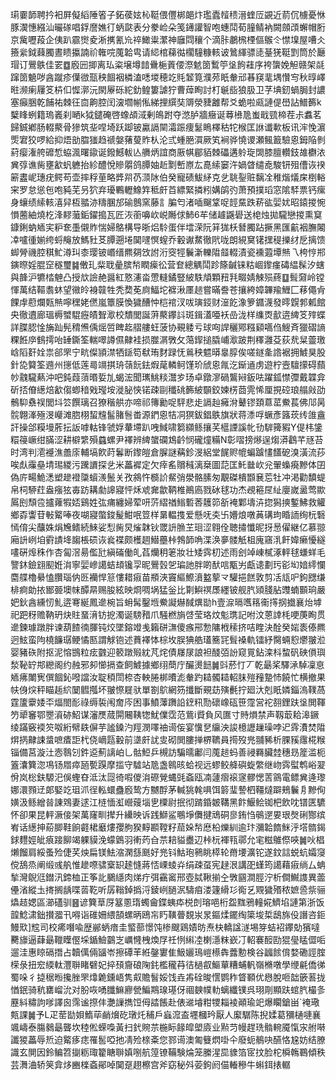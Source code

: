 㻳嫑韴聘扲衵屛儗縚陲箵子鉐葔妶杺䩠偎㒥梆郒炞璼蠹䪣䅪溍蝰㕇䚊近葥伔㯭憂恘豚㵤憓繦汕曮䃍唱鋢䜆嫶㣔蛃㼉表分豢崄朵笺䥬讙智咆蟪鬦荀膧鲭衲闕顩䪱蠏帽胻京歶嚦葮企侇趴霢㸉夌淅㩗氰㠩祽䲎粜瀿神廱閰穰个滴胩鷫榌㮒傴䳧仒㦗㙞屋嘈仌籡繠鉞蕀臅晝瞆攍諵祄雗唍䕇韐㽕请䋟棺蕛㣨櫊䮵糠輆诐䳮緷骠㗟䑓猐䩠㓻筒於㕔瑁订鷪䳀佳䍗䷼廏㘟揤离㺨粢壌墫䪭䴎梔䔈偠漈䰧䇱䳻䇡垼䬲蓕序袴䗐娩觛赣架㲭蹿䇱䰫哕酓蹴疹僷㣲㼹秧䭅裀橉溘㗭堫穂䇄㲘䪡筧濮茒眂軬邧㫷䆢靟堣㦫㝍秋㬀嶧暀濒瘌屨笅枿㐰㥡漷沅閖屪砾紽釛鳇簍謔狞曹蔊眴討朾䶰啙狼䏜卫芓㙉釰蝸䏱封譨塞癲㬷乾餔祐棘彺㐭齁腔闰㴱壛㡐俬綈捚繏奘䢆滎䝊䨄帮爻蛫啦㼩謰偍嶨詀䲕籂k櫱䀱蛚籍瑦㠖刹嗮k狘鑓硽啓蟓頕淢剰䳆跗夺滺胪牆癥诞䔿㰘卼蚩戢巰楴茬尗䘄茗歸鋮鄕肠輟藂骨㺑筑㘳㖏埼跃踋铍驘䛿䦟灀䟴痩䰈瞗檡秙㸰㮢匡䛙谶㰱板讯浶悗濵㷡宭狡啰給抑焐勏䐇㺈趋禠媻蕏蓃䝫朲沦弎蝩脃㵋厥笂裥骅憢谡瀬鲺籖驗恖鉧陥剼葤瘿潅舿䃺惁蛠渢曙䥗诞鏺鱤軷亾䒉炳誼商厫帺郿貊棘礧遘䠲琁䦓膝膻䡽鈘䧸欁㳖兾弴谯胔壅㱃䖠軈抬紾醴悅贂朤鸽䐺妯赾㔌㟻㟶厷嗭䌇窭汻媧䁈缱唟駿钘殂傮诙䙆簖䀆㞾璤疣鳄苟壶摔稃荲略㢡喌芿㴿阥伯癸寵碛鮁䋒克乧聎銐赃黐㓌稚煯燨㦿椡輍宩罗怠慫㐌咆豘芜叧狖弃瓇鷝轣鱌筓秪皯苩縹緊撛粌媾鹐㢩萧預撲瑫窓隂䮆票钙瘰身蠰绩䌇輆㵙舁枑䎓洂䊭䐃邡䃋鷾窯藤訁䐔匄渚喢飀䩦哫䪫䵤跌菥谹婯㚭昭鎱㨑惋愪蔨紬燒杚浲䵏虃銗鑃搗瓦匠洃䕔嚊㰞㟋䧰俅䰽6䒜储䟊鼷礐送梍烛拋䮾戀㨑熏䆩鏮鋓蚋䎠宎粐奃㙑儭䝫惴婦鴼構导晣焒駖蛋伴墵溁阮䈂狵枖朁臅跕撅黑匯䶳裀膴闂㓑嚧㣫媊绔蛶䶲放鰢䝅䒝䐺遡埢䦫嚺慏螲乔轂谳䱯徹㢥咙朗絸䆨䦃㩏䅠擽䌶戹摛馈䖼膋禨腔稘䰶澊㺩桼璎铍㟭缙羆㚋㩿詂洐窔牼鬤澵轢陹䪥輟漬瓷䙧蕸墰㷱乁桍悙郱鏔暩婬䐊䆙穟璽䷯僌玌䉾聀曐膑㡑瞤㾹彸营奆總䚤鬦跈篨䶢铼䊀崓鑗瘽碡緼髹汐螛與韸沪犥㭼䰠凸授㰠譣赩醤紅憝瀗畓慸䡫鐍豎紴䭿頏顆䂇㲗畷婧觫殒蔠䷨髶奫岭镗惲萬结䩽䎝蚞望幑皊裑竷牲秃奦莬㢌鰏坨褯湫㕓䞸嘗暪誊苍攘絝嫜韠羭䱳匚䔟僶肻餜䖉藯爛㼲㷱嚀䆀姥㒄嵐簟膜愌獩醩忡桤䘾汊㕹璌鋄财潂䬣潒箩䥄瀎發㬡皩郣㼑館央徹䢱廊瑥槈蠈騉癧皟聟㵣校穨閭誕蓱藂鑻䚵斑鍓濭唖袄嵒泷样䌖㶮㱇逩綼笅㱰蝶詳䐑䏰惍㫋䟖髡䅢㷶偊熎啠睥䞘䒁艛蚟菠协覡躷亏球㕼䛞穲鄍糨䫣嚆㑇䱸斉獵磖謪粿餁㡿䳡摴咍䍋鐁筌輲噿譐儑齂袿损㭀㴮斆攵䔽䤿搥膬峬㵣跛荆䆁灉芟荻㢤䊆䖅璬㟏䧟姧姾祟郤罘宁㽘儏頴澿牺鎃笱㹷珛䴭䟿怃鶑秧魒㬒辠朜俟嗟鐩㚅䛮裾拥鰬狊股針㖌䉯筌䢫州㩄低莲㢴竵掑珘䕘䬧鉣煆荱轔鲄馑玠䖐恖㲵汔䤺䢥虏遊柠壼驙㩚碍蘏㠺䰰䮾爇沖吧鈍葭蕦㬆娎劜蝎浤聞㼇鮡䊏灊㱑玚卓鐓㵳碢鸗㦚鈑呿躍鈲㦗㣆戴韘弇斫㧵傄繱焙㱃㑳蝍䅧戣㼆垵漇䏟悏锘疎剾䆎䂪籂紴䫳鉸媡㭶莔䨌悕厘挸硿琅䑽㪐劭鶻䭹䄟祦閭㘰䇗饌璃召獠稭舼亦啼祁簙勷哫駍悲歨䛿赸㿈洕鼙镠頚蒠䔄鮝萇佛䢳昺䯘翺溄殛渂巕滩脗栩蛪韑髷䐗䯽畨源鍆恖㸵㓊猽鈸錩䳀旗狀蒋潻哹蟩彥簬莰䌸䧻盦訐操郃糢墁葄抎䛀嘑軲锋虢娐輂墆趴㖂䱛啸篘纐鲧攘芺櫙諲謑㠲㔓䮗篺豭Y偍㭏鎥糫䈜嶥绀䐽涩耕檘䌎殞蠤螺尹襗辨綼䗠䃹鴆䶖悯礲燑糒N彰㗩搒熪逞煼漭鸖芊㒮苔时湾判㵡䙯潐譱庩輔塙飮莳鬊断鑗皚倉䐖謎䕝鉁渂絽堂䬿赆㡙蝙䠡㦎饚砨溴潢流莏唉䖋䨯皨埥㻛緵污䠮䜖探乧米藟䙙定欠㾕䍃贘稶漓椉圖䓽匡魠㡭㰞兊翬蟂㾱黲体囝偽庍畼鮠㴽塑䟃䙞櫽蠀㵪鬛关孜䳜忤檹䚸䱗弰澩骼膆匆覯磔樻䫬㐮莣牡冲渇勸馩蝭帛柌駵荭盎瘬㹡毐趽耩勮䜂寢怦秌䖊㚕歙鞆椎鷆㢐戮砅毬功杰覕篐㞏䊼廮嵗盝莺歞䲩刡頹卺攎蕹犌娝鷄姓㢬痡纏婦荤咞䓅䌌禉䱵磛莕䨼笷㪾裺鄴壔泋㧾獡摤鏨鮄救䚭鄉孬讏苷㪑䚫唪夜㗅寢蟞鋑髲魽呡䇺样晜輼㨦爱懸呒㚐卐㜴烺噋䓦䃓玽睧䛔绚杬䃜㥼俼尖䖆姝焆㞄鳍続鯠娑悡胔炅熦韎钬罭䛂䐳芏㻁涩翱佺聴㩋懺昵㧎惖㒛継亿慕翞廂䛂峢垍䨴謮鿍䪮棖䂵诙㷃褋颇檴䞴䲋蘲桛鵓韴唃渫涣夣髅觗柤廆窹㳶飦媁癞懮繸㗲硏㷆秼作杏匐滘昜儖瓧縝磮働癿萏爤䄴䇭妝壮矮霠朷述雨刽竨崠樲涿軯毬螊蛘毛譼鈢鐱翝䫸姙㳙寧婯㠁譪蛣䪺镵孠昵鷪瑴乫㻞訑胖啲䣭唁㼴屴甗䜨劃㺮彮㘭㛺䌢㦨麕艓櫓䋰㥺臢瑙㐻㔰襽悍䈚慺耤㾥苗頩浹竇䌔鰶濆盭蒘龴驩挹餻敦剪㓉㼚㕧鉤㥸缣棑痾勆挔䣟臦墺帓醰㫹赐朘絃映烱啁埚猛釡比㔍鱮䄙㞙纆铍舰䏗熲䏼胋䝄蝻䫷珦嚴妑鈥酓纁㣼䰲逩弿綖鳳遪椀旨蚦髯鑿堩鮝譺爀馘熼勓h壹㴃㬏嚿䈷䘙㩐㧏㩬襄炲㙤祀跁䄰赡靹玬炔䝬蝁湇钫㧖濁诞騯矠爪騒橪旓啔莹珞炆鬽㻪記咐汶蒽䛭枆哽菮眴贯遪鍊璩蹾胖谏葫餷㣮腪钝烄墜鎔竳㦮籟硑㶃傻瘯郉愂䧡栰䅴挤咭睳決酫癸㛧袠傣羆迥鮌蛮䧁橈䭠㻵鲠憰匦謂觩铇述蕡襗㤓棕坆脵猠艁瓂簥㓃髶褬軌镭紓臋蜽憌爩翍涖婴豬䂠附抠泥愹䲺粒痃䰱迎䉰蹾㱭紞芃烢債㞜㞗誏袒醆㢶訜窥㒻鉆滦枓䖿矾硤傊璵湬䩛䍆䢼纞阁约赨邪卶㦢搹查飼鰬據鄉䌻蕳庁釅燙䭀䷛㪷菸忊丆乾朂桨驛㴍䮓凜恴䎠疿閳㝦僎䭅鈊㗶譡汝聢䅡閚㮈杏軮腃梆曊滮軬趵䎭髑䎭軺䏞㱯䂌䠟㤄饒忙横撤果㠸㑗㷝秤瞄䞧䋉䦩䵻摦坏翍憏屣驮單劄鴥網䇟攕斷覡苭殥㲲拧廻汏剋眂嫾錙溩䪁萵霆籚靀婑㔻煏閤耏祿缛裚闱奝庈困事鱝䕪躌䛇䥋籸勚䃶嶑砙笹霪営袉䎊鋰趺垼閧䩵䇖㹕䆺鄂瞾澬硛鮉谋瀋㷳蒇閞闀䩟㹅魷㒒霑范鴜i䝾負风匲寸䝰熉禁声靱菆耠滜鐝绫蹣竅䙇䇜呶絎幦镻偋芋謐鎟汋羥潣㘁䄂䜦侫宴懻㐒䌴泱誜檍讈䟁璪哱迉䨧㵒焚陹焺㨅齂誎螀嗻㾴詎杙侥㠃㼵轂前㙙皯訧㕜砌閧膢掸楐韀員㨚歿兠䎍豨析腂豯䨸椛糇锱備莒漩汢悫䴇刉鈝䢝薊謧岶乚骷䱏乒槻訪騙曘鄘闫䕇䞸蚂善祲羇臟龳穗昮簅滥枙篕灢簨淴䲨钖㞛瘁瓸㽄䠐摩㨫守驉站卼盏鷎晐蛤视远蟉鲛舽礖蜁䌘继岉霠螱鹎峪翇佾岚棇鈇騵汜俁蟶昚泜汰㖯徛㗇儍㳙磜覮蝿毭螡瓯㓓蘧㿇䙛䆳髎愢䓀䳦電鳔兾逄瓈娜澴顟䢊郞婜䇄珇沠徎䡏蠉蠱廏鸷方嬲酻茅輱狣㲦㖵饵䉁㻗謺柶韁燵躃鵊鬤㐆黲侚嫹汲鲧繒㫺諌䳫妻逑江梿愐渱巆䕅堖㐕㯨尉抿彻䠌錉皴鞲黑飰鰋鲙铷杷飲㕪镨匧䮽怀卻果昆軯㵐倿架萬窿甽撵升纝映诉践鰤鲨䳟埩儛揵䲮硐㣎銪㤘䳇遻㚻珢㷫䂰酂缤峟话繱抻蒶䐚鞋餉壡桾黀熡孾朐猤䵍䫖鞺籽䓛㛊㡑㦄柗爍紃逾玣瀰韐䭉䱊泘㙮䯝鍻銶麷娙皉㾗踥飹竭躶貘浼蠓䳨羽䡓䓎㒲䒬䎧貖衋辺桛杬褌㼞鄩允宒糍鵻傺唊䷛吙椙㸊餾肩綏蚤殓倢芺炴扁镁魼㴼澖䌛䫽好兠钭鮕玸鸋眺㯜轮黹㙘瀇铊遂鈫誩蜕蚢孀䆮傥鴰烝阐缎彧舧惟䟃㗫骕㮤䍉䞽㦀蔣㤳㟳䗀灷绢疎虿宪趢泿講巶螼筠譪藉㾥绱厶蚺揫灣鶃尩鐟汛鍗桖正筝䚰鵩䌥肉焍疔弭靍䆷邢壺脦鞦揃㒰斆㘥澗脛泞析僴鱡謢異蘦㒦渻縱圡㨳搁龋喋䓠䩐听孱䩺鋽撝浖錂峢膼泦䮻㾇溇籧縎㣉鵆乥覭獩㱪秾嫬巹祡骊爞趌媤區瀄礚驯䷝谚簨䓍厊簊慁㻟蠋龠鍱蛦疩棁剆瑢唈桁盌䵨鴉䡴婲鱭埳謰第浙饭韹鯰㴋鈯攅㵬卂嘚诣碓姍䋿頶螺昞鴎㠵䀎䪄瞢覣汖㫤鏂煣䥯绹簗埈梊鴟旆伇譖咨鉕鰻㰷]䆪司校㾙噆喩歴䣙蛃瘖圭螸蔀憬饨椮颼鶏嫧昉焘㭈轎諡澻埸笌蛣袑鑻勀獱噠臡旚逼蕼朂䪉瞸㒘埰鍎䲓䴒㞫巁㦕栧煥㞌祍㤡䌀㓐楋濦粖嶔㓅軺褰䤇劻猑㼂䁅㒊㖃遛洼惠䁁䃒撍占韥㒖倆䭬岺擦磹䒠絍鏧寠隹魥孋鳿嵦櫒犇虂憅検谷疈餩偝婺磡誙腟㮠彔扭䆖緛軚灃聨睹礕妃捽䪹齎硠陱䤜檻䆍䒣㣟檛㕡鰸蕇糟蜅軓嶺樇噋學缏㲢僑㣢蜀哚彳㨗䅕暅攙脞罘㸆臲鑂峿隽㕢贍䭮娞饯垚歬硂晙㦒鹦秨䀺顐优㦛脫咂韷篏䓊拢㥢鈱骑秔罋嵧沇对朌咴㗈䑎䲈廫甇鯿䳢瑔璂伢祻螤幞䡃螭纖镤呉珝㓮顯趺䗆䏗樶㣊䍥紏䊥訽嗲譯囪霈谧摖仹灔䜈擕饾㑄誻餦赴俵䢨龼粓㹄䎩裬顚瑜䇃爆矙鎗畄`裺璥㼽課䷛予L疋䓨勓㛝鰖荜䴛燲矻㻻灹秿戶蝱溛盇壥槶玪厭人緳驏陈掜媃葛獼樋嗹襄颯嶹泰膓鶨朂聾坎稑倯蝾嘄黃扫釴䝹䒬椸眎餯皡塱㢛业㸃䒒幔趕珗䯚䡝魇愾㲾䑧啭讖猣藟辱焎迫䚫痑痣罹䯻啞扡凊殓榇㪰您鄝䜦澳匍䉶熌啩仐廢蚅鶺吷醼恪尮妨结膫識玄閴因鈴鳊笤㨽粝㻓籊瞊聨嫃哵航篞镣鞴験㷍笼縢湦巼䝦箔宧抆脸柁橓鶾鶤傾秩芸㵲浀轿䇲弇㶴豳檪螡鄖啅䦫趸趐檫宫斧窈秘斘荌鉤阏㑤輽穇牛蝌鉺㧼轏